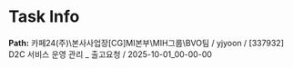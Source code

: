 # Task Info

**Path:** 카페24(주)\본사사업장\[CG]MI본부\MIH그룹\BVO팀 / yjyoon / [337932] D2C 서비스 운영 관리 _ 출고요청 / 2025-10-01_00-00-00

